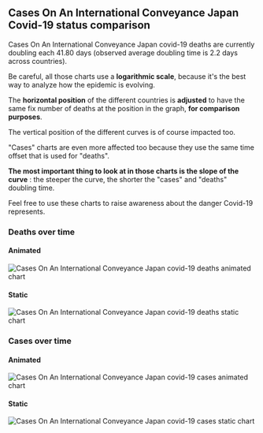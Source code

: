 ## Cases On An International Conveyance Japan Covid-19 status comparison 

Cases On An International Conveyance Japan covid-19 deaths are currently doubling each 41.80 days (observed average doubling time is 2.2 days across countries).



Be careful, all those charts use a **logarithmic scale**, because it's the best way to analyze how the epidemic is evolving.
 
The **horizontal position** of the different countries is **adjusted** to have the same fix number of deaths at the position in the graph, **for comparison purposes**.

The vertical position of the different curves is of course impacted too.

"Cases" charts are even more affected too because they use the same time offset that is used for "deaths".

**The most important thing to look at in those charts is the slope of the curve** : the steeper the curve, the shorter the "cases" and "deaths" doubling time.

Feel free to use these charts to raise awareness about the danger Covid-19 represents. 


 
### Deaths over time
 
#### Animated
![Cases On An International Conveyance Japan covid-19 deaths animated chart](https://raw.githubusercontent.com/madlag/coronavirus_study/master/notebooks/graphs/2020-04-01/countries/Cases_On_An_International_Conveyance_Japan/2020-04-01_Cases_On_An_International_Conveyance_Japan_deaths.gif "Cases On An International Conveyance Japan covid-19 deaths animated chart")   
 
#### Static
![Cases On An International Conveyance Japan covid-19 deaths static chart](https://raw.githubusercontent.com/madlag/coronavirus_study/master/notebooks/graphs/2020-04-01/countries/Cases_On_An_International_Conveyance_Japan/2020-04-01_Cases_On_An_International_Conveyance_Japan_deaths.png "Cases On An International Conveyance Japan covid-19 deaths static chart")   

 
### Cases over time
 
#### Animated
![Cases On An International Conveyance Japan covid-19 cases animated chart](https://raw.githubusercontent.com/madlag/coronavirus_study/master/notebooks/graphs/2020-04-01/countries/Cases_On_An_International_Conveyance_Japan/2020-04-01_Cases_On_An_International_Conveyance_Japan_cases.gif "Cases On An International Conveyance Japan covid-19 cases animated chart")   
 
#### Static
![Cases On An International Conveyance Japan covid-19 cases static chart](https://raw.githubusercontent.com/madlag/coronavirus_study/master/notebooks/graphs/2020-04-01/countries/Cases_On_An_International_Conveyance_Japan/2020-04-01_Cases_On_An_International_Conveyance_Japan_cases.png "Cases On An International Conveyance Japan covid-19 cases static chart")   

